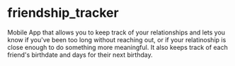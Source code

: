 # friendship_tracker
Mobile App that allows you to keep track of your relationships and lets you know if you've been too long without reaching out, or if your relatinoship is close enough to do something more meaningful. It also keeps track of each friend's birthdate and days for their next birthday.
